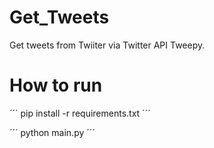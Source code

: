 # Get_Tweets

Get tweets from Twiiter via Twitter API Tweepy.

# How to run

´´´
pip install -r requirements.txt
´´´

´´´
python main.py
´´´